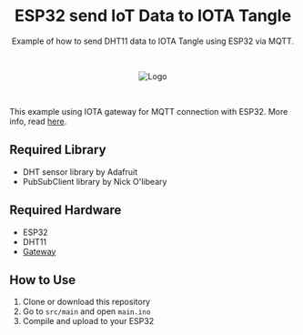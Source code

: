 <!-- Title -->
<span align = "center">

# ESP32 send IoT Data to IOTA Tangle

Example of how to send DHT11 data to IOTA Tangle using ESP32 via MQTT. 

</span>
<!-- End of Title -->

<br>
<span align = "center">
   
![Logo](http://fandiadinata.com/blog/img/esp32iotabanner.png)

</span>
<br>

This example using IOTA gateway for MQTT connection with ESP32. More info, read [here](https://github.com/SuryaAssistant/iota-raspberrypi-gateway).

## Required Library
- DHT sensor library by Adafruit
- PubSubClient library by Nick O'libeary

## Required Hardware
- ESP32
- DHT11
- [Gateway](https://github.com/SuryaAssistant/iota-raspberrypi-gateway)

## How to Use
1. Clone or download this repository
2. Go to `src/main` and open `main.ino`
3. Compile and upload to your ESP32

